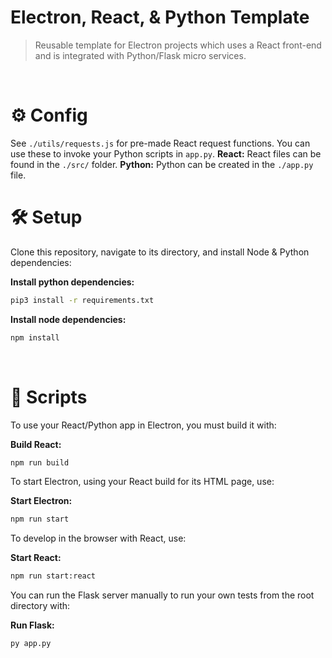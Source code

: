# Electron, React, & Python Template
> Reusable template for Electron projects which uses a React front-end and is integrated with Python/Flask micro services.
<br>

# ⚙️ Config
See `./utils/requests.js` for pre-made React request functions. You can use these to invoke your Python scripts in `app.py`.
**React:** React files can be found in the `./src/` folder.
**Python:** Python can be created in the `./app.py` file.
<br>

# 🛠️ Setup
Clone this repository, navigate to its directory, and install Node & Python dependencies:

**Install python dependencies:**
```bash
pip3 install -r requirements.txt
```

**Install node dependencies:**
```bash
npm install
```
<br>

# 📜 Scripts
To use your React/Python app in Electron, you must build it with:

**Build React:**
```bash
npm run build
```

To start Electron, using your React build for its HTML page, use:

**Start Electron:**
```bash
npm run start
```

To develop in the browser with React, use:

**Start React:**
```bash
npm run start:react
```

You can run the Flask server manually to run your own tests from the root directory with:

**Run Flask:**
```bash
py app.py
```